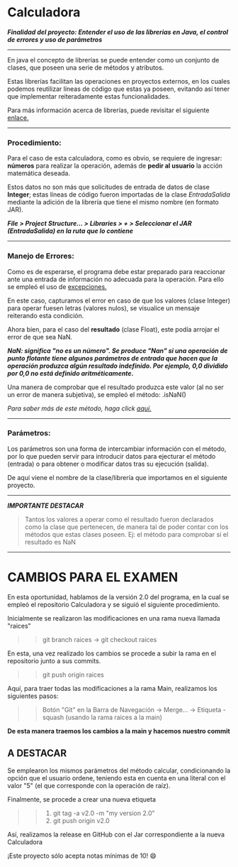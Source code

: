 # Calculadora

***Finalidad del proyecto: Entender el uso de las librerias en Java, el control de errores y uso de parámetros***

---
En java el concepto de librerías se puede entender como un conjunto de clases, que poseen una serie de métodos y atributos.

Estas librerías facilitan las operaciones en proyectos externos, en los cuales podemos reutilizar líneas de código que estas ya poseen, evitando así tener que implementar reiteradamente estas funcionalidades.

Para más información acerca de librerías, puede revisitar el siguiente [enlace.](https://www.programarya.com/Cursos/Java/Librerias)

---
### Procedimiento:

Para el caso de esta calculadora, como es obvio, se requiere de ingresar: **números** para realizar la operación, además de **pedir al usuario** la acción matemática deseada.

Estos datos  no son más que solicitudes de entrada de datos de clase **Integer**; estas líneas de código fueron importadas de la clase *EntradaSalida* mediante la adición de la librería que tiene el mismo nombre (en formato JAR).

___File > Project Structure... > Libraries > + > Seleccionar el JAR (EntradaSalida) en la ruta que lo contiene___

---
### Manejo de Errores:

Como es de esperarse, el programa debe estar preparado para reaccionar ante una entrada de información no adecuada para la operación. Para ello se empleó el uso de [excepciones.](https://jarroba.com/excepciones-exception-en-java-con-ejemplos/)

En este caso, capturamos el error en caso de que los valores (clase Integer) para operar fuesen letras (valores nulos), se visualice un mensaje reiterando esta condición.

Ahora bien, para el caso del **resultado** (clase Float), este podía arrojar el error de que sea NaN.

___NaN: significa "no es un número". Se produce "Nan" si una operación de punto flotante tiene algunos parámetros de entrada que hacen que la operación produzca algún resultado indefinido. Por ejemplo, 0,0 dividido por 0,0 no está definido aritméticamente.___

Una manera de comprobar que el resultado produzca este valor (al no ser un error de manera subjetiva), se empleó el método: .isNaN()

*Para saber más de este método, haga click [aquí.](https://www.geeksforgeeks.org/float-isnan-method-in-java-with-examples/)*

---

### Parámetros:

Los parámetros son una forma de intercambiar información con el método, por lo que pueden servir para introducir datos para ejecturar el método (entrada) o para obtener o modificar datos tras su ejecución (salida).

De aquí viene el nombre de la clase/librería que importamos en el siguiente proyecto.

---

***IMPORTANTE DESTACAR***

> Tantos los valores a operar como el resultado fueron declarados como la clase que pertenecen, de manera tal de poder contar con los métodos que estas clases poseen. Ej: el método para comprobar si el resultado es NaN

---

# CAMBIOS PARA EL EXAMEN

En esta oportunidad, hablamos de la versión 2.0 del programa, en la cual se empleó el repositorio Calculadora y se siguió el siguiente procedimiento.

Inicialmente se realizaron las modificaciones en una rama nueva llamada "raices"

>>git branch raices -> git checkout raices

En esta, una vez realizado los cambios se procede a subir la rama en el repositorio junto a sus commits.

>>git push origin raices

Aquí, para traer todas las modificaciones a la rama Main, realizamos los siguientes pasos:

>>Botón "Git" en la Barra de Navegación -> Merge... -> Etiqueta -squash (usando la rama raices a la main)

**De esta manera traemos los cambios a la main y hacemos nuestro commit**

## A DESTACAR ##

Se emplearon los mismos parámetros del método calcular, condicionando la opción que el usuario ordene, teniendo esta en cuenta en una literal con el valor "5" (el que corresponde con la operación de raíz).

Finalmente, se procede a crear una nueva etiqueta

>> 1. git tag -a v2.0 -m "my version 2.0"
>> 2. git push origin v2.0

Así, realizamos la release en GitHub con el Jar correspondiente a la nueva Calculadora


¡Este proyecto sólo acepta notas mínimas de 10! :smile:


